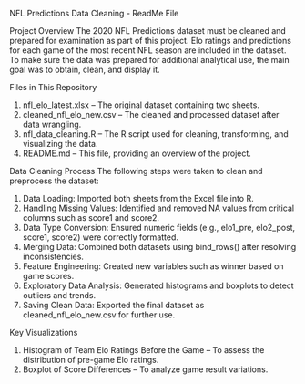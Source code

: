 NFL Predictions Data Cleaning - ReadMe File

Project Overview
The 2020 NFL Predictions dataset must be cleaned and prepared for examination as part of this project. Elo ratings and predictions for each game of the most recent NFL season are included in the dataset. To make sure the data was prepared for additional analytical use, the main goal was to obtain, clean, and display it.

Files in This Repository
1. nfl_elo_latest.xlsx – The original dataset containing two sheets.
2. cleaned_nfl_elo_new.csv – The cleaned and processed dataset after data wrangling.
3. nfl_data_cleaning.R – The R script used for cleaning, transforming, and visualizing the data.
4. README.md – This file, providing an overview of the project.

Data Cleaning Process
The following steps were taken to clean and preprocess the dataset:
1. Data Loading: Imported both sheets from the Excel file into R.
2. Handling Missing Values: Identified and removed NA values from critical columns such as score1 and score2.
3. Data Type Conversion: Ensured numeric fields (e.g., elo1_pre, elo2_post, score1, score2) were correctly formatted.
4. Merging Data: Combined both datasets using bind_rows() after resolving inconsistencies.
5. Feature Engineering: Created new variables such as winner based on game scores.
6. Exploratory Data Analysis: Generated histograms and boxplots to detect outliers and trends.
7. Saving Clean Data: Exported the final dataset as cleaned_nfl_elo_new.csv for further use.

Key Visualizations
1. Histogram of Team Elo Ratings Before the Game – To assess the distribution of pre-game Elo ratings.
2. Boxplot of Score Differences – To analyze game result variations.

